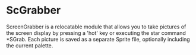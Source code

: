 # ScGrabber
ScreenGrabber is a relocatable module that allows you to take pictures of the screen display by pressing a 'hot' key or executing the star command *SGrab. Each picture is saved as a separate Sprite file, optionally including the current palette.
